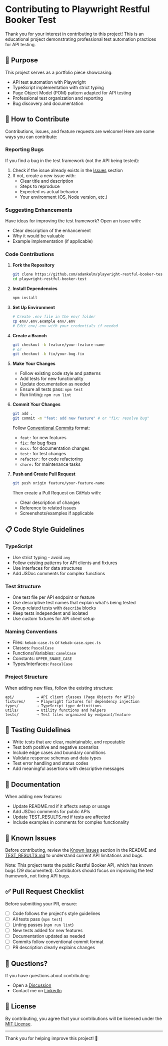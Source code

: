 # Contributing to Playwright Restful Booker Test

Thank you for your interest in contributing to this project! This is an educational project demonstrating professional test automation practices for API testing.

## 🎯 Purpose

This project serves as a portfolio piece showcasing:

- API test automation with Playwright
- TypeScript implementation with strict typing
- Page Object Model (POM) pattern adapted for API testing
- Professional test organization and reporting
- Bug discovery and documentation

## 🤝 How to Contribute

Contributions, issues, and feature requests are welcome! Here are some ways you can contribute:

### Reporting Bugs

If you find a bug in the test framework (not the API being tested):

1. Check if the issue already exists in the [Issues](../../issues) section
2. If not, create a new issue with:
   - Clear title and description
   - Steps to reproduce
   - Expected vs actual behavior
   - Your environment (OS, Node version, etc.)

### Suggesting Enhancements

Have ideas for improving the test framework? Open an issue with:

- Clear description of the enhancement
- Why it would be valuable
- Example implementation (if applicable)

### Code Contributions

1. **Fork the Repository**

   ```bash
   git clone https://github.com/adamkelm/playwright-restful-booker-test.git
   cd playwright-restful-booker-test
   ```

2. **Install Dependencies**

   ```bash
   npm install
   ```

3. **Set Up Environment**

   ```bash
   # Create .env file in the env/ folder
   cp env/.env.example env/.env
   # Edit env/.env with your credentials if needed
   ```

4. **Create a Branch**

   ```bash
   git checkout -b feature/your-feature-name
   # or
   git checkout -b fix/your-bug-fix
   ```

5. **Make Your Changes**
   - Follow existing code style and patterns
   - Add tests for new functionality
   - Update documentation as needed
   - Ensure all tests pass: `npm test`
   - Run linting: `npm run lint`

6. **Commit Your Changes**

   ```bash
   git add .
   git commit -m "feat: add new feature" # or "fix: resolve bug"
   ```

   Follow [Conventional Commits](https://www.conventionalcommits.org/) format:
   - `feat:` for new features
   - `fix:` for bug fixes
   - `docs:` for documentation changes
   - `test:` for test changes
   - `refactor:` for code refactoring
   - `chore:` for maintenance tasks

7. **Push and Create Pull Request**
   ```bash
   git push origin feature/your-feature-name
   ```
   Then create a Pull Request on GitHub with:
   - Clear description of changes
   - Reference to related issues
   - Screenshots/examples if applicable

## 📋 Code Style Guidelines

### TypeScript

- Use strict typing - avoid `any`
- Follow existing patterns for API clients and fixtures
- Use interfaces for data structures
- Add JSDoc comments for complex functions

### Test Structure

- One test file per API endpoint or feature
- Use descriptive test names that explain what's being tested
- Group related tests with `describe` blocks
- Keep tests independent and isolated
- Use custom fixtures for API client setup

### Naming Conventions

- Files: `kebab-case.ts` or `kebab-case.spec.ts`
- Classes: `PascalCase`
- Functions/Variables: `camelCase`
- Constants: `UPPER_SNAKE_CASE`
- Types/Interfaces: `PascalCase`

### Project Structure

When adding new files, follow the existing structure:

```
api/          → API client classes (Page Objects for APIs)
fixtures/     → Playwright fixtures for dependency injection
types/        → TypeScript type definitions
utils/        → Utility functions and helpers
tests/        → Test files organized by endpoint/feature
```

## 🧪 Testing Guidelines

- Write tests that are clear, maintainable, and repeatable
- Test both positive and negative scenarios
- Include edge cases and boundary conditions
- Validate response schemas and data types
- Test error handling and status codes
- Add meaningful assertions with descriptive messages

## 📝 Documentation

When adding new features:

- Update README.md if it affects setup or usage
- Add JSDoc comments for public APIs
- Update TEST_RESULTS.md if tests are affected
- Include examples in comments for complex functionality

## 🐛 Known Issues

Before contributing, review the [Known Issues](README.md#known-issues) section in the README and [TEST_RESULTS.md](TEST_RESULTS.md) to understand current API limitations and bugs.

Note: This project tests the public Restful Booker API, which has known bugs (29 documented). Contributors should focus on improving the test framework, not fixing API bugs.

## ✅ Pull Request Checklist

Before submitting your PR, ensure:

- [ ] Code follows the project's style guidelines
- [ ] All tests pass (`npm test`)
- [ ] Linting passes (`npm run lint`)
- [ ] New tests added for new features
- [ ] Documentation updated as needed
- [ ] Commits follow conventional commit format
- [ ] PR description clearly explains changes

## 📧 Questions?

If you have questions about contributing:

- Open a [Discussion](../../discussions)
- Contact me on [LinkedIn](https://www.linkedin.com/in/adam-kelm)

## 📜 License

By contributing, you agree that your contributions will be licensed under the [MIT License](LICENSE).

---

Thank you for helping improve this project! 🎉
